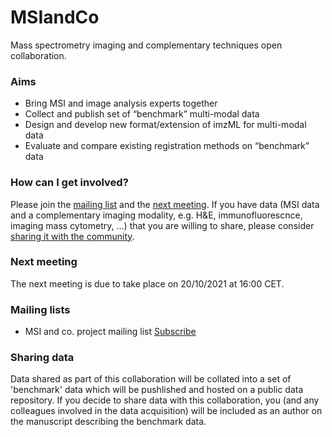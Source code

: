 # MSIandCo
Mass spectrometry imaging and complementary techniques open collaboration.

### Aims
* Bring MSI and image analysis experts together
* Collect and publish set of “benchmark” multi-modal data
* Design and develop new format/extension of imzML for multi-modal data
* Evaluate and compare existing registration methods on “benchmark” data

### How can I get involved?
Please join the [mailing list](#mailing-lists) and the [next meeting](#next-meeting). If you have data (MSI data and a complementary imaging modality, e.g. H&E, immunofluorescnce, imaging mass cytometry, ...) that you are willing to share, please consider [sharing it with the community](#sharing-data).

### Next meeting
The next meeting is due to take place on 20/10/2021 at 16:00 CET. 

### Mailing lists
* MSI and co. project mailing list [Subscribe](https://www.lists.uni-marburg.de/lists/sympa/subscribe/msiandco)

### Sharing data
Data shared as part of this collaboration will be collated into a set of 'benchmark' data which will be pushlished and hosted on a public data repository. If you decide to share data with this collaboration, you (and any colleagues involved in the data acquisition) will be included as an author on the manuscript describing the benchmark data.
